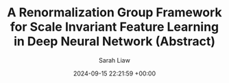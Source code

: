 ---
layout: post
title:  "A Renormalization Group Framework for Scale Invariant Feature Learning in Deep Neural Network (Abstract)"
date:   2024-09-15 22:21:59 +00:00
image: images/nn.png #TODO Change!
categories: research
author: "Sarah Liaw"
authors: "<strong>Sarah Liaw</strong>"
venue: "Accepted at AAAI'25"
# arxiv: https://arxiv.org/abs/2308.14737
# code: https://github.com/leonidk/fmb-plus
# website: https://leonidk.github.io/fmb-plus
---